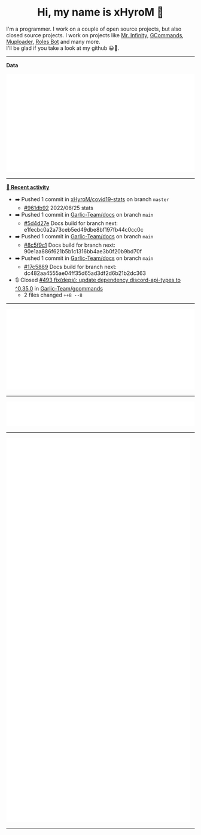 <p align="center">
    <!-- <img src="https://avatars.githubusercontent.com/u/56601352" width="192" alt="hyro's pfp" /> -->
    <h1 align="center">Hi, my name is xHyroM 👋</h1>
</p>

I'm a programmer. I work on a couple of open source projects, but also closed source projects. I work on projects like [Mr. Infinity](https://discord.com/oauth2/authorize?client_id=720321585625694239&scope=bot%20applications.commands&permissions=8&redirect_uri=https://blobs.gq/imanager&prompt=consent&response_type=code), [GCommands](https://github.com/Garlic-Team/GCommands), [Muploader](https://github.com/xHyroM/Muploder), [Roles Bot](https://github.com/xHyroM/roles-bot) and many more.  
I'll be glad if you take a look at my github 😀👀.

___
**Data**

<img src="https://github.com/xHyroM/xHyroM/blob/master/.cache/base.svg">

___

**[📰 Recent activity](https://github.com/xHyroM)**
* ➡️ Pushed 1 commit in [xHyroM/covid19-stats](https://github.com/xHyroM/covid19-stats) on branch `master`
  * [#961db92](https://github.com/xHyroM/covid19-stats/commit/961db92) 2022/06/25 stats
* ➡️ Pushed 1 commit in [Garlic-Team/docs](https://github.com/Garlic-Team/docs) on branch `main`
  * [#5d4d27e](https://github.com/Garlic-Team/docs/commit/5d4d27e) Docs build for branch next: e1fecbc0a2a73ceb5ed49dbe8bf197fb44c0cc0c
* ➡️ Pushed 1 commit in [Garlic-Team/docs](https://github.com/Garlic-Team/docs) on branch `main`
  * [#8c5f9c1](https://github.com/Garlic-Team/docs/commit/8c5f9c1) Docs build for branch next: 90e1aa886f621b5b1c1316bb4ae3b0f20b9bd70f
* ➡️ Pushed 1 commit in [Garlic-Team/docs](https://github.com/Garlic-Team/docs) on branch `main`
  * [#17c5889](https://github.com/Garlic-Team/docs/commit/17c5889) Docs build for branch next: dc482aa4555ae04ff35d65ad3df2d6b21b2dc363
* 🔃 Closed [#493 fix(deps): update dependency discord-api-types to ^0.35.0](https://github.com/Garlic-Team/gcommands/pull/493) in [Garlic-Team/gcommands](https://github.com/Garlic-Team/gcommands)
  * 2 files changed `++8 --8`


___

<img src="https://github.com/xHyroM/xHyroM/blob/master/.cache/isocalendar.svg">

___

<img src="https://github.com/xHyroM/xHyroM/blob/master/.cache/languages.svg">

___

<img src="https://github.com/xHyroM/xHyroM/blob/master/.cache/achievements.svg">

___

